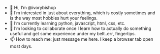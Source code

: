 - 👋 Hi, I’m @ivorybishop
- 👀 I’m interested in just about everything, which is costly sometimes and is the way most hobbies hurt your feelings.
- 🌱 I’m currently learning python, javascript, html, css, etc.
- 💞️ I’m looking to collaborate once I learn how to actually do something useful and get some experience under my belt..err, fingertips.
- 📫 How to reach me: just message me here. I keep a browser tab open most days.

<!---
ivorybishop/ivorybishop is a ✨ special ✨ repository because its `README.md` (this file) appears on your GitHub profile.
You can click the Preview link to take a look at your changes.
--->
